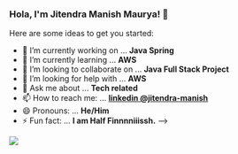 ### Hola, I'm Jitendra Manish Maurya! 👋


Here are some ideas to get you started:

- 🔭 I’m currently working on ... **Java Spring** 
- 🌱 I’m currently learning ... **AWS**
- 👯 I’m looking to collaborate on ... **Java Full Stack Project**
- 🤔 I’m looking for help with ...  **AWS**
- 💬 Ask me about ... **Tech related**
- 📫 How to reach me: ... **[linkedin @jitendra-manish](https://www.linkedin.com/in/jitendra-manish-506277135)**
- 😄 Pronouns: ... **He/Him**
- ⚡ Fun fact: ... **I am Half Finnnniiissh.**
-->

<img src="https://github-readme-stats.vercel.app/api?username=JitendraManishMaurya04&&show_icons=true&title_color=151515&icon_color=bb2acf&text_color=ffff00&bg_color=ffffff">

